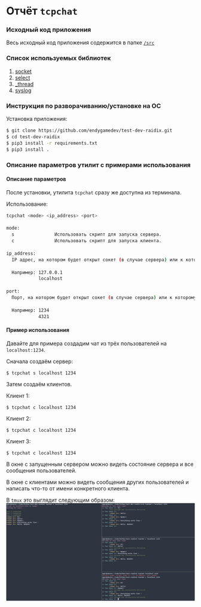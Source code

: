 # Отчёт `tcpchat`

### Исходный код приложения
Весь исходный код приложения содержится в папке [`/src`](./src)

### Список используемых библиотек
1. [socket](https://docs.python.org/3/library/socket.html)
1. [select](https://docs.python.org/3/library/select.html)
1. [\_thread](https://docs.python.org/3/library/_thread.html)
1. [syslog](https://docs.python.org/3/library/syslog.html)

### Инструкция по разворачиванию/установке на ОС
Установка приложения:
```bash
$ git clone https://github.com/endygamedev/test-dev-raidix.git
$ cd test-dev-raidix
$ pip3 install -r requirements.txt
$ pip3 install .
```

### Описание параметров утилит с примерами использования

#### Описание параметров
После установки, утилита `tcpchat` сразу же доступна из терминала.

Использование:
```bash
tcpchat <mode> <ip_address> <port>

mode:
  s               Использовать скрипт для запуска сервера.
  c               Использовать скрипт для запуска клиента.
  
ip_address:
  IP адрес, на котором будет открыт сокет (в случае сервера) или к которому нужно подключиться (в случае клиента).
  
  Например: 127.0.0.1
            localhost

port:
  Порт, на котором будет открыт сокет (в случае сервера) или к которому нужно подключиться (в случае клиента).

  Например: 1234
            4321
```

#### Пример использования
Давайте для примера создадим чат из трёх пользователей на `localhost:1234`.

Сначала создаём сервер:
```
$ tcpchat s localhost 1234
```

Затем создаём клиентов.

Клиент 1:
```
$ tcpchat c localhost 1234
```

Клиент 2:
```
$ tcpchat c localhost 1234
```

Клиент 3:
```
$ tcpchat c localhost 1234
```

В окне с запущенным сервером можно видеть состояние сервера и все сообщения пользователей.

В окне с клиентами можно видеть сообщения других пользователей и написать что-то от имени конкретного клиента.

В `tmux` это выглядит следующим образом:
![screenshot](./assets/screen.png)

